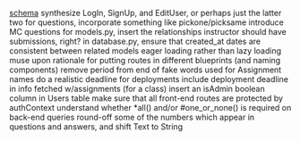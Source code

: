 [schema](https://drawsql.app/appacademy-2/diagrams/my_assign#)
synthesize LogIn, SignUp, and EditUser, or perhaps just the latter two
for questions, incorporate something like pickone/picksame
introduce MC questions
for models.py, insert the relationships
instructor should have submissions, right?
in database.py, ensure that created_at dates are consistent between related models
eager loading rather than lazy loading
muse upon rationale for putting routes in different blueprints (and naming components)
remove period from end of fake words used for Assignment names
do a realistic deadline for deployments
include deployment deadline in info fetched w/assignments (for a class)
insert an isAdmin boolean column in Users table
make sure that all front-end routes are protected by authContext
understand whether *all() and/or #one_or_none() is required on back-end queries
round-off some of the numbers which appear in questions and answers, and shift Text to String
